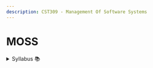 ```yaml
---
description: CST309 - Management Of Software Systems
---
```


# MOSS

<details>

<summary>Syllabus 📚</summary>



</details>
